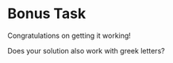 # Bonus Task

Congratulations on getting it working!

Does your solution also work with greek letters?
